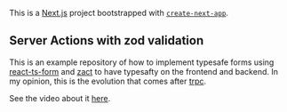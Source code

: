 This is a [Next.js](https://nextjs.org/) project bootstrapped with [`create-next-app`](https://github.com/vercel/next.js/tree/canary/packages/create-next-app).

## Server Actions with zod validation

This is an example repository of how to implement typesafe forms using [react-ts-form](https://react-ts-form.com/) and [zact](https://github.com/pingdotgg/zact) to have typesafty on the frontend and backend. In my opinion, this is the evolution that comes after [trpc](https://trpc.io/).

See the video about it [here](https://youtu.be/NHF9JJDafkg).
